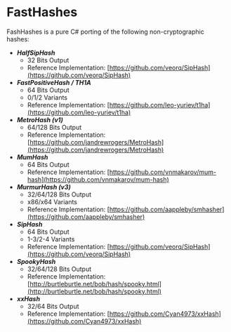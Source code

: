 # FastHashes

FashHashes is a pure C# porting of the following non-cryptographic hashes:

 - *__HalfSipHash__*
   - 32 Bits Output
   - Reference Implementation: [https://github.com/veorq/SipHash](https://github.com/veorq/SipHash)
 - *__FastPositiveHash / TH1A__*
   - 64 Bits Output
   - 0/1/2 Variants
   - Reference Implementation: [https://github.com/leo-yuriev/t1ha](https://github.com/leo-yuriev/t1ha)
 - *__MetroHash (v1)__*
   - 64/128 Bits Output
   - Reference Implementation: [https://github.com/jandrewrogers/MetroHash](https://github.com/jandrewrogers/MetroHash)
 - *__MumHash__*
   - 64 Bits Output
   - Reference Implementation: [https://github.com/vnmakarov/mum-hash](https://github.com/vnmakarov/mum-hash)
 - *__MurmurHash (v3)__*
   - 32/64/128 Bits Output
   - x86/x64 Variants
   - Reference Implementation: [https://github.com/aappleby/smhasher](https://github.com/aappleby/smhasher)
 - *__SipHash__*
   - 64 Bits Output
   - 1-3/2-4 Variants
   - Reference Implementation: [https://github.com/veorq/SipHash](https://github.com/veorq/SipHash)
 - *__SpookyHash__*
   - 32/64/128 Bits Output
   - Reference Implementation: [http://burtleburtle.net/bob/hash/spooky.html](http://burtleburtle.net/bob/hash/spooky.html)
 - *__xxHash__*
   - 32/64 Bits Output
   - Reference Implementation: [https://github.com/Cyan4973/xxHash](https://github.com/Cyan4973/xxHash)
